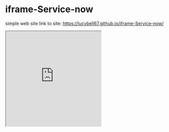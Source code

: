 # iframe-Service-now
simple web site
link to site: https://lucybell67.github.io/iframe-Service-now/


<iframe src="https://dev48352.service-now.com/nav_to.do?uri=content_block_iframe.do?sys_id=b477ff9b4f2513006ce98df07310c746" width="300" height="300">
  <p>Su <a href="http://pro.html.it">PRO.HTML.it</a> - 
  Approfondimenti sul Web Publishing e articoli per webmaster</p>
</iframe>
